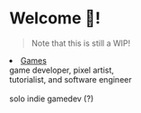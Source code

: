 # Welcome 👋!

> Note that this is still a WIP!

<li class="navbar-Games"><a href="games">Games</a></li>

<div class="bio-text">
    game developer, pixel artist,<br>
    tutorialist, and software engineer<br><br>
    solo indie gamedev (?)
</div>
